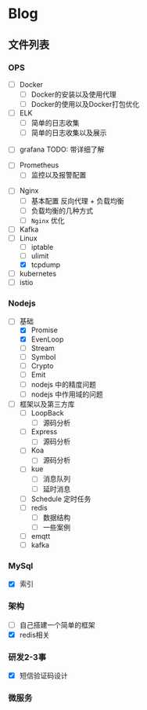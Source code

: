 # Blog
## 文件列表
### OPS
  + [ ] Docker
    - [ ] Docker的安装以及使用代理
    - [ ] Docker的使用以及Docker打包优化
  + [ ] ELK
    - [ ] 简单的日志收集
    - [ ] 简单的日志收集以及展示
  - [ ] grafana TODO: 带详细了解
  + [ ] Prometheus
    - [ ] 监控以及报警配置
  - [ ] Nginx
    - [ ] 基本配置 反向代理 + 负载均衡
    - [ ] 负载均衡的几种方式
    - [ ] `Nginx` 优化
  - [ ] Kafka
  - [ ] Linux
    + [ ] iptable
    + [ ] ulimit
    + [x] tcpdump 
  - [ ] kubernetes
  - [ ] istio
### Nodejs
- [ ] 基础
  + [x] Promise
  + [x] EvenLoop
  + [ ] Stream
  + [ ] Symbol
  + [ ] Crypto
  + [ ] Emit
  + [ ] nodejs 中的精度问题
  + [ ] nodejs 中作用域的问题
- [ ] 框架以及第三方库
  - [ ] LoopBack
    + [ ] 源码分析
  - [ ] Express
    + [ ] 源码分析
  - [ ] Koa
    + [ ] 源码分析
  - [ ] kue
    + [ ] 消息队列
    + [ ] 延时消息
  + [ ] Schedule 定时任务
  - [ ] redis
    + [ ] 数据结构
    + [ ] 一些案例 
  + [ ] emqtt
  + [ ] kafka
### MySql
- [x] 索引
### 架构
  - [ ] 自己搭建一个简单的框架
  - [x] redis相关
### 研发2-3事
- [x] 短信验证码设计
### 微服务
## 